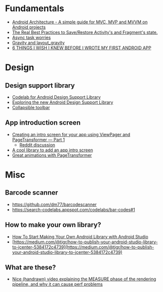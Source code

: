 # Fundamentals
* [Android Architecture - A simple guide for MVC, MVP and MVVM on Android projects](https://medium.com/android-news/android-architecture-2f12e1c7d4db)
* [The Real Best Practices to Save/Restore Activity's and Fragment's state.](http://inthecheesefactory.com/blog/fragment-state-saving-best-practices/en)
* [Async task worries](https://plus.google.com/+prathamkesarkar/posts/bcLaHKVXLbM)
* [Gravity and layout_gravity](http://stackoverflow.com/a/26190050/3394023)
* [6 THINGS I WISH I KNEW BEFORE I WROTE MY FIRST ANDROID APP](http://www.philosophicalhacker.com/2015/07/09/6-things-i-wish-i-knew-before-i-wrote-my-first-android-app/)

# Design

## Design support library
* [Codelab for Android Design Support Library](http://inthecheesefactory.com/blog/android-design-support-library-codelab/en)
* [Exploring the new Android Design Support Library](https://medium.com/ribot-labs/exploring-the-new-android-design-support-library-b7cda56d2c32)
* [Collapsible toolbar](https://plus.google.com/117115150007173229409/posts/GHc4F69LjwX)

## App introduction screen
* [Creating an intro screen for your app using ViewPager and PageTransformer
— Part 1](https://medium.com/android-news/creating-an-intro-screen-for-your-app-using-viewpager-pagetransformer-9950517ea04f) 
  * [Reddit discussion](https://www.reddit.com/r/androiddev/comments/3fe5n6/creating_an_intro_screen_for_your_apps_using/)
* [A cool library to add an app intro screen](https://github.com/PaoloRotolo/AppIntro)
* [Great animations with PageTransformer](https://medium.com/@BashaChris/the-android-viewpager-has-become-a-fairly-popular-component-among-android-apps-its-simple-6bca403b16d4)

# Misc

## Barcode scanner
* https://github.com/dm77/barcodescanner
* https://search-codelabs.appspot.com/codelabs/bar-codes#1

## How to make your own library?
* [How To Start Making Your Own Android Library with Android Studio](https://medium.com/@tigr/how-to-start-making-your-own-with-library-project-in-android-studio-22706a407780)
* [https://medium.com/@tigr/how-to-publish-your-android-studio-library-to-jcenter-5384172c4739](https://medium.com/@tigr/how-to-publish-your-android-studio-library-to-jcenter-5384172c4739)

## What are these?
* [Nice (handrawn) video explaining the MEASURE phase of the rendering pipeline, and why it can cause perf problems](https://plus.google.com/+ColtMcAnlis/posts/19P8hh6CZaP)
